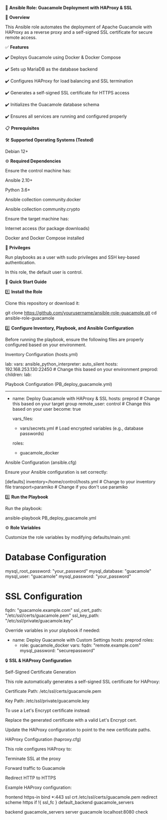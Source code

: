 🚀 **Ansible Role: Guacamole Deployment with HAProxy & SSL**

📌 **Overview**

This Ansible role automates the deployment of Apache Guacamole with HAProxy as a reverse proxy and a self-signed SSL certificate for secure remote access.

✅ **Features**

✔️ Deploys Guacamole using Docker & Docker Compose

✔️ Sets up MariaDB as the database backend

✔️ Configures HAProxy for load balancing and SSL termination

✔️ Generates a self-signed SSL certificate for HTTPS access

✔️ Initializes the Guacamole database schema

✔️ Ensures all services are running and configured properly

📋 **Prerequisites**

🛠 **Supported Operating Systems (Tested)**

Debian 12+

⚙️ **Required Dependencies**

Ensure the control machine has:

Ansible 2.10+

Python 3.6+

Ansible collection community.docker

Ansible collection community.crypto

Ensure the target machine has:

Internet access (for package downloads)

Docker and Docker Compose installed

🔑 **Privileges**

Run playbooks as a user with sudo privileges and SSH key-based authentication.

In this role, the default user is control.

🚀 **Quick Start Guide**

1️⃣ **Install the Role**

Clone this repository or download it:

git clone https://github.com/yourusername/ansible-role-guacamole.git
cd ansible-role-guacamole

2️⃣ **Configure Inventory, Playbook, and Ansible Configuration**

Before running the playbook, ensure the following files are properly configured based on your environment.

Inventory Configuration (hosts.yml)

lab:
  vars:
    ansible_python_interpreter: auto_silent
  hosts:
    192.168.253.130:22450  # Change this based on your environment
preprod:
  children:
    lab:

Playbook Configuration (PB_deploy_guacamole.yml)

---
- name: Deploy Guacamole with HAProxy & SSL
  hosts: preprod  # Change this based on your target group
  remote_user: control  # Change this based on your user
  become: true

  vars_files:
    - vars/secrets.yml  # Load encrypted variables (e.g., database passwords)

  roles:
    - guacamole_docker

Ansible Configuration (ansible.cfg)

Ensure your Ansible configuration is set correctly:

[defaults]
inventory=/home/control/hosts.yml  # Change to your inventory file
transport=paramiko  # Change if you don't use paramiko

3️⃣ **Run the Playbook**

Run the playbook:

ansible-playbook PB_deploy_guacamole.yml

⚙️ **Role Variables**

Customize the role variables by modifying defaults/main.yml:

# Database Configuration
mysql_root_password: "your_password"
mysql_database: "guacamole"
mysql_user: "guacamole"
mysql_password: "your_password"

# SSL Configuration
fqdn: "guacamole.example.com"
ssl_cert_path: "/etc/ssl/certs/guacamole.pem"
ssl_key_path: "/etc/ssl/private/guacamole.key"

Override variables in your playbook if needed:

- name: Deploy Guacamole with Custom Settings
  hosts: preprod
  roles:
    - role: guacamole_docker
      vars:
        fqdn: "remote.example.com"
        mysql_password: "securepassword"

🔒 **SSL & HAProxy Configuration**

Self-Signed Certificate Generation

This role automatically generates a self-signed SSL certificate for HAProxy:

Certificate Path: /etc/ssl/certs/guacamole.pem

Key Path: /etc/ssl/private/guacamole.key

To use a Let's Encrypt certificate instead:

Replace the generated certificate with a valid Let's Encrypt cert.

Update the HAProxy configuration to point to the new certificate paths.

HAProxy Configuration (haproxy.cfg)

This role configures HAProxy to:

Terminate SSL at the proxy

Forward traffic to Guacamole

Redirect HTTP to HTTPS

Example HAProxy configuration:

frontend https-in
    bind *:443 ssl crt /etc/ssl/certs/guacamole.pem
    redirect scheme https if !{ ssl_fc }
    default_backend guacamole_servers

backend guacamole_servers
    server guacamole localhost:8080 check
